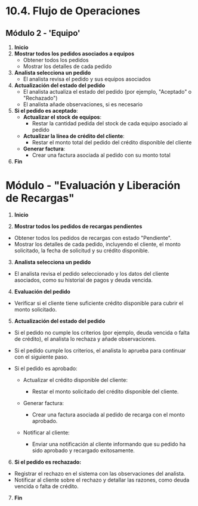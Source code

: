 # 10.4. Flujo de Operaciones

## Módulo 2 - 'Equipo'
1. **Inicio**
2. **Mostrar todos los pedidos asociados a equipos**
   - Obtener todos los pedidos
   - Mostrar los detalles de cada pedido 
3. **Analista selecciona un pedido**
   - El analista revisa el pedido y sus equipos asociados
4. **Actualización del estado del pedido**
   - El analista actualiza el estado del pedido (por ejemplo, "Aceptado" o "Rechazado")
   - El analista añade observaciones, si es necesario
5. **Si el pedido es aceptado**:
   - **Actualizar el stock de equipos**:
     - Restar la cantidad pedida del stock de cada equipo asociado al pedido
   - **Actualizar la línea de crédito del cliente**:
     - Restar el monto total del pedido del crédito disponible del cliente
   - **Generar factura**:
     - Crear una factura asociada al pedido con su monto total
6. **Fin**


# Módulo  - "Evaluación y Liberación de Recargas"

1. **Inicio**

2. **Mostrar todos los pedidos de recargas pendientes**

- Obtener todos los pedidos de recargas con estado "Pendiente".
- Mostrar los detalles de cada pedido, incluyendo el cliente, el monto solicitado, la fecha de solicitud y su crédito disponible.
3. **Analista selecciona un pedido**

- El analista revisa el pedido seleccionado y los datos del cliente asociados, como su historial de pagos y deuda vencida.
4. **Evaluación del pedido**

- Verificar si el cliente tiene suficiente crédito disponible para cubrir el monto solicitado.

5. **Actualización del estado del pedido**

- Si el pedido no cumple los criterios (por ejemplo, deuda vencida o falta de crédito), el analista lo rechaza y añade observaciones.
- Si el pedido cumple los criterios, el analista lo aprueba para continuar con el siguiente paso.
- Si el pedido es aprobado:

   - Actualizar el crédito disponible del cliente:
      - Restar el monto solicitado del crédito disponible del cliente.
   - Generar factura:
      - Crear una factura asociada al pedido de recarga con el monto aprobado.
   - Notificar al cliente:

      - Enviar una notificación al cliente informando que su pedido ha sido aprobado y recargado exitosamente.

6. **Si el pedido es rechazado:**

- Registrar el rechazo en el sistema con las observaciones del analista.
- Notificar al cliente sobre el rechazo y detallar las razones, como deuda vencida o falta de crédito.

7. **Fin**